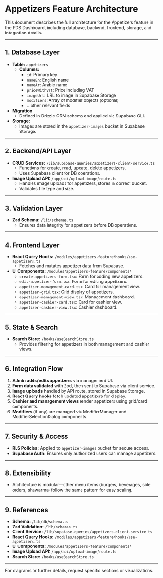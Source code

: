 # Appetizers Feature Architecture

This document describes the full architecture for the Appetizers feature in the POS Dashboard, including database, backend, frontend, storage, and integration details.

---

## 1. Database Layer

- **Table:** `appetizers`
  - **Columns:**
    - `id`: Primary key
    - `nameEn`: English name
    - `nameAr`: Arabic name
    - `priceWithVat`: Price including VAT
    - `imageUrl`: URL to image in Supabase Storage
    - `modifiers`: Array of modifier objects (optional)
    - ...other relevant fields
- **Migration:**
  - Defined in Drizzle ORM schema and applied via Supabase CLI.
- **Storage:**
  - Images are stored in the `appetizer-images` bucket in Supabase Storage.

---

## 2. Backend/API Layer

- **CRUD Services:** `/lib/supabase-queries/appetizers-client-service.ts`
  - Functions for create, read, update, delete appetizers.
  - Uses Supabase client for DB operations.
- **Image Upload API:** `/app/api/upload-image/route.ts`
  - Handles image uploads for appetizers, stores in correct bucket.
  - Validates file type and size.

---

## 3. Validation Layer

- **Zod Schema:** `/lib/schemas.ts`
  - Ensures data integrity for appetizers before DB operations.

---

## 4. Frontend Layer

- **React Query Hooks:** `/modules/appetizers-feature/hooks/use-appetizers.ts`
  - Fetches and mutates appetizer data from Supabase.
- **UI Components:** `/modules/appetizers-feature/components/`
  - `create-appetizers-form.tsx`: Form for adding new appetizers.
  - `edit-appetizer-form.tsx`: Form for editing appetizers.
  - `appetizer-management-card.tsx`: Card for management view.
  - `appetizer-grid.tsx`: Grid display of appetizers.
  - `appetizer-management-view.tsx`: Management dashboard.
  - `appetizer-cashier-card.tsx`: Card for cashier view.
  - `appetizer-cashier-view.tsx`: Cashier dashboard.

---

## 5. State & Search

- **Search Store:** `/hooks/useSearchStore.ts`
  - Provides filtering for appetizers in both management and cashier views.

---

## 6. Integration Flow

1. **Admin adds/edits appetizers** via management UI.
2. **Form data validated** with Zod, then sent to Supabase via client service.
3. **Image uploads** handled by API route, stored in Supabase Storage.
4. **React Query hooks** fetch updated appetizers for display.
5. **Cashier and management views** render appetizers using grid/card components.
6. **Modifiers** (if any) are managed via ModifierManager and ModifierSelectionDialog components.

---

## 7. Security & Access

- **RLS Policies:** Applied to `appetizer-images` bucket for secure access.
- **Supabase Auth:** Ensures only authorized users can manage appetizers.

---

## 8. Extensibility

- Architecture is modular—other menu items (burgers, beverages, side orders, shawarma) follow the same pattern for easy scaling.

---

## 9. References

- **Schema:** `/lib/db/schema.ts`
- **Zod Validation:** `/lib/schemas.ts`
- **Client Service:** `/lib/supabase-queries/appetizers-client-service.ts`
- **React Query Hooks:** `/modules/appetizers-feature/hooks/use-appetizers.ts`
- **UI Components:** `/modules/appetizers-feature/components/`
- **Image Upload API:** `/app/api/upload-image/route.ts`
- **Search Store:** `/hooks/useSearchStore.ts`

---

For diagrams or further details, request specific sections or visualizations.
